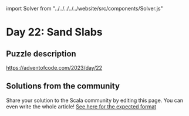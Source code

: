 import Solver from "../../../../../website/src/components/Solver.js"

# Day 22: Sand Slabs

## Puzzle description

https://adventofcode.com/2023/day/22

## Solutions from the community

Share your solution to the Scala community by editing this page.
You can even write the whole article! [See here for the expected format](https://github.com/scalacenter/scala-advent-of-code/discussions/424)
